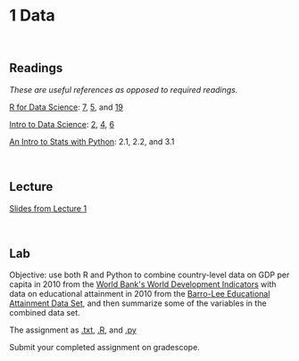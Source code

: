 # 1 Data  

<br>

## Readings  

_These are useful references as opposed to required readings._

[R for Data Science](https://r4ds.hadley.nz/): [7](https://r4ds.hadley.nz/data-import), [5](https://r4ds.hadley.nz/data-tidy), and [19](https://r4ds.hadley.nz/joins)  

[Intro to Data Science](https://rafalab.dfci.harvard.edu/dsbook-part-1/): [2](https://rafalab.dfci.harvard.edu/dsbook-part-1/R/R-basics.html), [4](https://rafalab.dfci.harvard.edu/dsbook-part-1/R/tidyverse.html), 
[6](https://rafalab.dfci.harvard.edu/dsbook-part-1/R/importing-data.html)  

[An Intro to Stats with Python](https://link.springer.com/book/10.1007/978-3-030-97371-1):  2.1, 2.2, and 3.1  

<br>

## Lecture 

[Slides from Lecture 1](https://pjakiela.github.io/ECON370/L1-data-2024-09-11.pdf)

<br>

## Lab  

Objective:  use both R and Python to combine country-level data on GDP per capita in 2010 from the 
[World Bank's World Development Indicators](https://databank.worldbank.org/source/world-development-indicators) with 
data on educational attainment in 2010 from the [Barro-Lee Educational Attainment Data Set](http://barrolee.com/), and then 
summarize some of the variables in the combined data set.  

The assignment as [.txt](ECON370-lab1.txt), [.R](ECON370-lab1.R), and [.py](ECON370-lab1.py)  

Submit your completed assignment on gradescope.  

<br>

